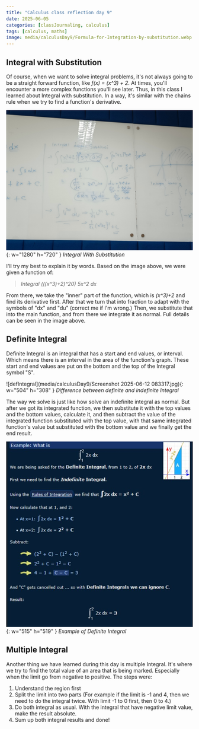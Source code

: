 ```yaml
---
title: "Calculus class reflection day 9"
date: 2025-06-05
categories: [classJournaling, calculus]
tags: [calculus, maths]
image: media/calculusDay9/Formula-for-Integration-by-substitution.webp
---
```


## Integral with Substitution
Of course, when we want to solve integral problems, it's not always going to be a straight forward function, like _f(x) = (x^3) + 2_. At times, you'll encounter a more complex functions you'll see later. Thus, in this class I learned about Integral with substitution. In a way, it's similar with the chains rule when we try to find a function's derivative.

![integralWithSub](media/calculusDay9/IMG20250508090156.jpg){: w="1280" h="720" }
_Integral With Substitution_

I'll try my best to explain it by words. Based on the image above, we were given a function of: 
>_Integral (((x^3)+2)^20) 5x^2 dx_

From there, we take the "inner" part of the function, which is _(x^3)+2_ and find its derivative first. After that we turn that into fraction to adapt with the symbols of "dx" and "du" (correct me if I'm wrong.) Then, we substitute that into the main function, and from there we integrate it as normal. Full details can be seen in the image above.

## Definite Integral
Definite Integral is an integral that has a start and end values, or interval. Which means there is an interval in the area of the function's graph. These start and end values are put on the bottom and the top of the Integral symbol "S".

![defIntegral](media/calculusDay9/Screenshot 2025-06-12 083317.jpg){: w="504" h="308" }
_Difference between definite and indefinite Integral_

The way we solve is just like how solve an indefinite integral as normal. But after we got its integrated function, we then substitute it with the top values and the bottom values, calculate it, and then subtract the value of the integrated function substituted with the top value, with that same integrated function's value but substituted with the bottom value and we finally get the end result.

![defIntegral](media/calculusDay9/definiteIntegralExp.jpg){: w="515" h="519" }
_Example of Definite Integral_

## Multiple Integral
Another thing we have learned during this day is multiple Integral. It's where we try to find the total value of an area that is being marked. Especially when the limit go from negative to positive. The steps were:
1. Understand the region first
2. Split the limit into two parts (For example if the limit is -1 and 4, then we need to do the integral twice. With limit -1 to 0 first, then 0 to 4.)
3. Do both integral as usual. With the integral that have negative limit value, make the result absolute.
4. Sum up both integral results and done!
